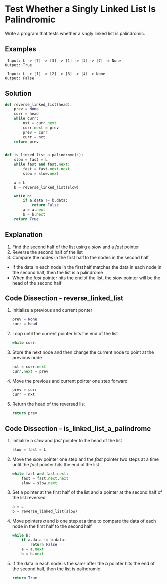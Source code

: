 # Test Whether a Singly Linked List Is Palindromic
Write a program that tests whether a singly linked list is palindromic.

## Examples
```
 Input: L -> [7] -> [3] -> [1] -> [3] -> [7] -> None
Output: True

 Input: L -> [1] -> [2] -> [3] -> [4] -> None
Output: False
```

## Solution
```python
def reverse_linked_list(head):
    prev = None
    curr = head
    while curr:
        nxt = curr.next
        curr.next = prev
        prev = curr
        curr = nxt
    return prev


def is_linked_list_a_palindrome(L):
    slow = fast = L
    while fast and fast.next:
        fast = fast.next.next
        slow = slow.next

    a = L
    b = reverse_linked_list(slow)

    while b:
        if a.data != b.data:
            return False
        a = a.next
        b = b.next
    return True
```

## Explanation
1. Find the second half of the list using a _slow_ and a _fast_ pointer
2. Reverse the second half of the list
3. Compare the nodes in the first half to the nodes in the second half
* If the data in each node in the first half matches the data in each node in the second half, then the list is a palindrome
* When the _fast_ pointer hits the end of the list, the _slow_ pointer will be the head of the second half

## Code Dissection - reverse_linked_list
1. Initialize a previous and current pointer
    ```python
    prev = None
    curr = head
    ```
2. Loop until the current pointer hits the end of the list
    ```python
    while curr:
    ```
3. Store the next node and then change the current node to point at the previous node
    ```python
    nxt = curr.next
    curr.next = prev
    ```
4. Move the previous and current pointer one step forward
    ```python
    prev = curr
    curr = nxt
    ```
5. Return the head of the reversed list
    ```python
    return prev
    ```

## Code Dissection - is_linked_list_a_palindrome
1. Initialize a _slow_ and _fast_ pointer to the head of the list
    ```python
    slow = fast = L
    ```
2. Move the _slow_ pointer one step and the _fast_ pointer two steps at a time until the _fast_ pointer hits the end of the list
    ```python
    while fast and fast.next:
        fast = fast.next.next
        slow = slow.next
    ```
3. Set a pointer at the first half of the list and a pointer at the second half of the list reversed
    ```python
    a = L
    b = reverse_linked_list(slow)
    ```
4. Move pointers _a_ and _b_ one step at a time to compare the data of each node in the first half to the second half
    ```python
    while b:
        if a.data != b.data:
            return False
        a = a.next
        b = b.next
    ```
5. If the data in each node is the same after the _b_ pointer hits the end of the second half, then the list is palindromic
    ```python
    return True
    ```